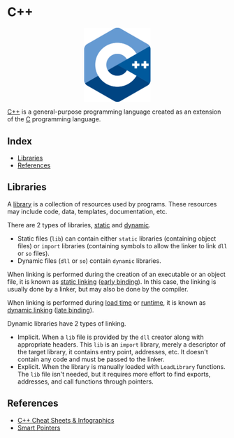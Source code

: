 # C++

<p align="center"><img align="center" width="30%" height="30%" src="assets/cpp.svg"></p>

[C++](https://www.cplusplus.com/) is a general-purpose programming language created as an extension of the [C](https://en.wikipedia.org/wiki/C_(programming_language)) programming language.

## Index

* [Libraries](#libraries)
* [References](#references)

## Libraries

A [library](https://en.wikipedia.org/wiki/Library_(computing)) is a collection of resources used by programs. These resources may include code, data, templates, documentation, etc.

There are 2 types of libraries, [static](https://en.wikipedia.org/wiki/Static_library) and [dynamic](https://en.wikipedia.org/wiki/Dynamic-link_library).

* Static files (`lib`) can contain either `static` libraries (containing object files) or `import` libraries (containing symbols to allow the linker to link `dll` or `so` files).
* Dynamic files (`dll` or `so`) contain `dynamic` libraries.

When linking is performed during the creation of an executable or an object file, it is known as [static linking](https://en.wikipedia.org/wiki/Library_(computing)#Static_libraries) ([early binding](https://en.wikipedia.org/wiki/Name_binding)). In this case, the linking is usually done by a linker, but may also be done by the compiler.

When linking is performed during [load time](https://en.wikipedia.org/wiki/Loader_(computing)) or [runtime](https://en.wikipedia.org/wiki/Runtime_(program_lifecycle_phase)), it is known as [dynamic linking](https://en.wikipedia.org/wiki/Dynamic_linker) ([late binding](https://en.wikipedia.org/wiki/Late_binding)).

Dynamic libraries have 2 types of linking.
* Implicit. When a `lib` file is provided by the `dll` creator along with appropriate headers. This `lib` is an `import` library, merely a descriptor of the target library, it contains entry point, addresses, etc. It doesn't contain any code and must be passed to the linker.
* Explicit. When the library is manually loaded with `LoadLibrary` functions. The `lib` file isn't needed, but it requires more effort to find exports, addresses, and call functions through pointers.

## References

* [C++ Cheat Sheets & Infographics](https://hackingcpp.com/cpp/cheat_sheets.html)
* [Smart Pointers](https://docs.microsoft.com/en-us/cpp/cpp/smart-pointers-modern-cpp)
